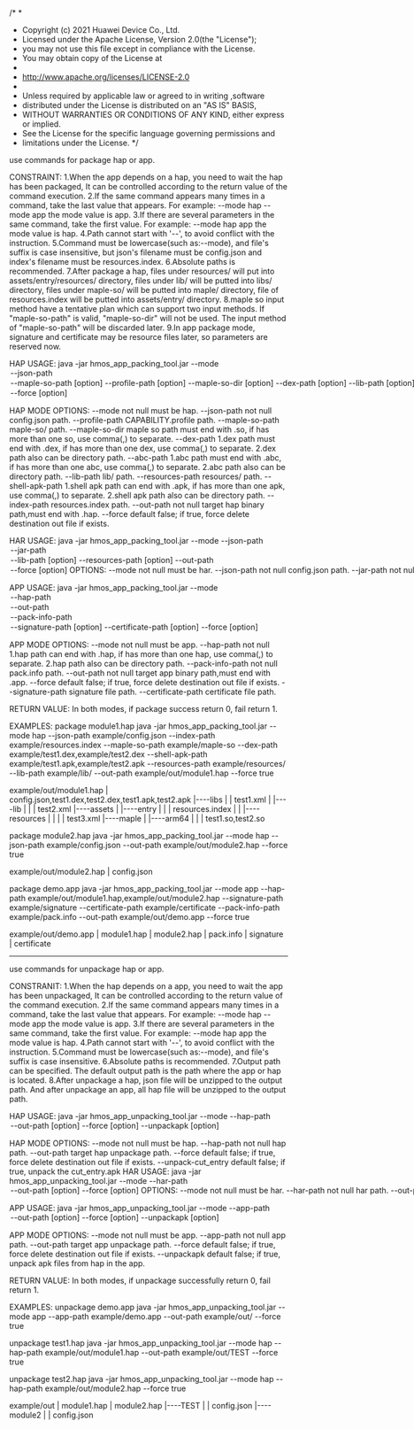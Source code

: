 /*
 * 
 * Copyright (c) 2021 Huawei Device Co., Ltd.
 * Licensed under the Apache License, Version 2.0(the "License");
 * you may not use this file except in compliance with the License.
 * You may obtain copy of the License at
 *
 *    http://www.apache.org/licenses/LICENSE-2.0
 *
 * Unless required by applicable law or agreed to in writing ,software
 * distributed under the License is distributed on an "AS IS" BASIS,
 * WITHOUT WARRANTIES OR CONDITIONS OF ANY KIND, either express or implied.
 * See the License for the specific language governing permissions and
 * limitations under the License.
 */

use commands for package hap or app.

CONSTRAINT:
1.When the app depends on a hap, you need to wait the hap has been packaged,
  It can be controlled according to the return value of the command execution.
2.If the same command appears many times in a command, take the last value that appears.
  For example: --mode hap --mode app
  the mode value is app.
3.If there are several parameters in the same command, take the first value.
  For example: --mode hap app
  the mode value is hap.
4.Path cannot start with '--', to avoid conflict with the instruction.
5.Command must be lowercase(such as:--mode), and file's suffix is case insensitive,
  but json's filename must be config.json and index's filename must be resources.index.
6.Absolute paths is recommended.
7.After package a hap, files under resources/ will put into assets/entry/resources/ directory,
  files under lib/ will be putted into libs/ directory,
  files under maple-so/ will be putted into maple/ directory,
  file of resources.index will be putted into assets/entry/ directory.
8.maple so input method have a tentative plan which can support two input methods.
  If "maple-so-path" is valid, "maple-so-dir" will not be used.
  The input method of "maple-so-path" will be discarded later.
9.In app package mode, signature and certificate may be resource files later,
  so parameters are reserved now.

HAP USAGE:
java -jar hmos_app_packing_tool.jar --mode <option> --json-path <option> --maple-so-path [option]
--profile-path [option] --maple-so-dir [option] --dex-path [option] --lib-path [option] --resources-path [option]
--shell-apk-path [option] --index-path [option] --out-path <option> --force [option]

HAP MODE OPTIONS:
  --mode               not null  must be hap.
  --json-path          not null  config.json path.
  --profile-path                 CAPABILITY.profile path.
  --maple-so-path                maple-so/ path.
  --maple-so-dir                 maple so path must end with .so, if has more than one so,
                                 use comma(,) to separate.
  --dex-path                     1.dex path must end with .dex, if has more than one dex,
                                 use comma(,) to separate.
                                 2.dex path also can be directory path.
  --abc-path                     1.abc path must end with .abc, if has more than one abc,
                                 use comma(,) to separate.
                                 2.abc path also can be directory path.
  --lib-path                     lib/ path.
  --resources-path               resources/ path.
  --shell-apk-path               1.shell apk path can end with .apk, if has more than one apk,
                                 use comma(,) to separate.
                                 2.shell apk path also can be directory path.
  --index-path                   resources.index path.
  --out-path           not null  target hap binary path,must end with .hap.
  --force                        default false; if true, force delete destination
                                 out file if exists.

HAR USAGE:
java -jar hmos_app_packing_tool.jar --mode <options> --json-path <option>
--jar-path <option> --lib-path [option] --resources-path [option]
--out-path <option> --force [option]
OPTIONS:
  --mode               not null  must be har.
  --json-path          not null  config.json path.
  --jar-path           not null  1.jar path must end with .jar,
                                 if has more than one jar, use comma(,) to separate;
                                 2.jar path also can be directory path.
  --lib-path                     lib/ path.
  --resources-path     not null  resources/ path.
  --txt-path           not null  1.txt path must end with .txt,
                                 if has more than one txt, use comma(,) to separate;
                                 2.txt path also can be directory path.
  --out-path           not null  target har binary path, must end with .har.
  --force                        default false; if true, force delete destination
                                 out file if exists.

APP USAGE:
java -jar hmos_app_packing_tool.jar --mode <option> --hap-path <option> --out-path <option>
--pack-info-path <option> --signature-path [option] --certificate-path [option] --force [option]

APP MODE OPTIONS:
  --mode               not null  must be app.
  --hap-path           not null  1.hap path can end with .hap, if has more than one hap,
                                 use comma(,) to separate.
                                 2.hap path also can be directory path.
  --pack-info-path     not null  pack.info path.
  --out-path           not null  target app binary path,must end with .app.
  --force                        default false; if true, force delete destination
                                 out file if exists.
  --signature-path               signature file path.
  --certificate-path             certificate file path.

RETURN VALUE:
In both modes, if package success return 0, fail return 1.

EXAMPLES:
package module1.hap
 java -jar hmos_app_packing_tool.jar --mode hap --json-path example/config.json
 --index-path example/resources.index --maple-so-path example/maple-so
 --dex-path example/test1.dex,example/test2.dex --shell-apk-path example/test1.apk,example/test2.apk
 --resources-path example/resources/ --lib-path example/lib/ --out-path example/out/module1.hap --force true

 example/out/module1.hap
 |   config.json,test1.dex,test2.dex,test1.apk,test2.apk
 |----libs
 |   |   test1.xml
 |   |----lib
 |   |   |   test2.xml
 |----assets
 |   |----entry
 |   |   |   resources.index
 |   |   |----resources
 |   |   |   |   test3.xml
 |----maple
 |   |----arm64
 |   |   |   test1.so,test2.so

package module2.hap
 java -jar hmos_app_packing_tool.jar --mode hap --json-path example/config.json
 --out-path example/out/module2.hap --force true

 example/out/module2.hap
 |   config.json

package demo.app
 java -jar hmos_app_packing_tool.jar --mode app --hap-path example/out/module1.hap,example/out/module2.hap
 --signature-path example/signature --certificate-path example/certificate
 --pack-info-path example/pack.info --out-path example/out/demo.app --force true

 example/out/demo.app
 |   module1.hap
 |   module2.hap
 |   pack.info
 |   signature
 |   certificate


-----------------------------------------------------------------------------------------------

use commands for unpackage hap or app.

CONSTRANIT:
1.When the hap depends on a app, you need to wait the app has been unpackaged,
  It can be controlled according to the return value of the command execution.
2.If the same command appears many times in a command, take the last value that appears.
  For example: --mode hap --mode app
  the mode value is app.
3.If there are several parameters in the same command, take the first value.
  For example: --mode hap app
  the mode value is hap.
4.Path cannot start with '--', to avoid conflict with the instruction.
5.Command must be lowercase(such as:--mode), and file's suffix is case insensitive.
6.Absolute paths is recommended.
7.Output path can be specified. The default output path is the path where the app or hap is located.
8.After unpackage a hap, json file will be unzipped to the output path.
  And after unpackage an app, all hap file will be unzipped to the output path.

HAP USAGE:
java -jar hmos_app_unpacking_tool.jar --mode <options> --hap-path <option>
--out-path [option] --force [option] --unpackapk [option]

HAP MODE OPTIONS:
  --mode               not null  must be hap.
  --hap-path           not null  hap path.
  --out-path                     target hap unpackage path.
  --force                        default false; if true, force delete destination
                                 out file if exists.
  --unpack-cut_entry             default false; if true, unpack the cut_entry.apk
HAR USAGE:
java -jar hmos_app_unpacking_tool.jar --mode <options> --har-path <option>
--out-path [option] --force [option]
OPTIONS:
  --mode               not null  must be har.
  --har-path           not null  har path.
  --out-path           not null  target path of unzip.
  --force                        default false; if true, force delete destination
                                 out file if exists.

APP USAGE:
java -jar hmos_app_unpacking_tool.jar --mode <options> --app-path <option>
--out-path [option] --force [option] --unpackapk [option]

APP MODE OPTIONS:
  --mode               not null  must be app.
  --app-path           not null  app path.
  --out-path                     target app unpackage path.
  --force                        default false; if true, force delete destination
                                 out file if exists.
  --unpackapk                    default false; if true, unpack apk files from hap
                                 in the app.

RETURN VALUE:
In both modes, if unpackage successfully return 0, fail return 1.

EXAMPLES:
unpackage demo.app
 java -jar hmos_app_unpacking_tool.jar --mode app --app-path example/demo.app
 --out-path example/out/ --force true

unpackage test1.hap
 java -jar hmos_app_unpacking_tool.jar --mode hap --hap-path example/out/module1.hap
 --out-path example/out/TEST --force true

unpackage test2.hap
 java -jar hmos_app_unpacking_tool.jar --mode hap --hap-path example/out/module2.hap --force true

 example/out
 |   module1.hap
 |   module2.hap
 |----TEST
 |   |   config.json
 |----module2
 |   |   config.json
